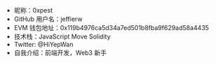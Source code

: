 - 昵称：0xpest
- GitHub 用户名：jeffierw
- EVM 钱包地址：0x119b4976ca5d34a7ed501b8fba9f629ad58a4435
- 技术栈：JavaScript Move Solidity
- Twitter: @HiYepWan
- 自我介绍：前端开发，Web3 新手
